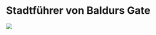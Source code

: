 # Stadtführer von Baldurs Gate

![](../../99%20-%20Setup/Sammlungen/Files/Bildersammlung/Banner/Baldurs-Gate-Stadtführer.png)